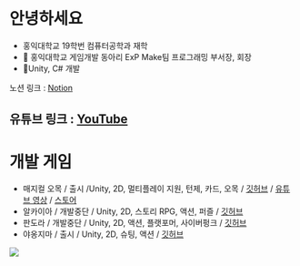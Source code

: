 # 안녕하세요
+ 홍익대학교 19학번 컴퓨터공학과 재학
+ 🌱 홍익대학교 게임개발 동아리 ExP Make팀 프로그래밍 부서장, 회장
+ 🌱Unity, C# 개발

노션 링크 : [Notion](https://www.notion.so/Game-Client-Programmer-89855183dd7848bb8800edf8a5083472)

유튜브 링크 : [YouTube](https://www.youtube.com/@user-iz3rb7fz7i/videos)
---
# 개발 게임

+ 매지컬 오목 / 출시 /Unity, 2D, 멀티플레이 지원, 턴제, 카드, 오목 / [깃허브](https://github.com/nilbace/Oh-MOK) / [유튜브 영상](https://youtu.be/tbGnyxyPQ7c) / [스토어](https://play.google.com/store/apps/details?id=com.ExPStudio.MagicalGomoku)
+ 알카이아    / 개발중단 / Unity, 2D, 스토리 RPG, 액션, 퍼즐 / [깃허브](https://github.com/nilbace/Alkayia)
+ 판도라      / 개발중단 / Unity, 2D, 액션, 플랫포머, 사이버펑크  / [깃허브](https://github.com/nilbace/Project_Pandora)
+ 야옹지마    / 출시 / Unity, 2D, 슈팅, 액션 / [깃허브](https://github.com/nilbace/Nyaongjima)
<img src="https://img.shields.io/badge/Unity-61DAFB?style=flat&logo=Unity&logoColor=white"/>


<!--
**nilbace/nilbace** is a ✨ _special_ ✨ repository because its `README.md` (this file) appears on your GitHub profile.

Here are some ideas to get you started:

- 🔭 I’m currently working on ...
- 🌱 I’m currently learning ...
- 👯 I’m looking to collaborate on ...
- 🤔 I’m looking for help with ...
- 💬 Ask me about ...
- 📫 How to reach me: ...
- 😄 Pronouns: ...
- ⚡ Fun fact: ...
-->
